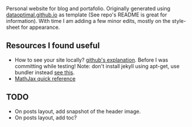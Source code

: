 
Personal website for blog and portafolio. Originally generated using
[dataoptimal.github.io](https://github.com/dataoptimal/dataoptimal.github.io)
as template (See repo's README is great for information). With time I am
adding a few minor edits, mostly on the style-sheet for appearance.

## Resources I found useful

* How to see your site locally? [github's explanation](https://docs.github.com/en/github/working-with-github-pages/testing-your-github-pages-site-locally-with-jekyll). Before I was committing while testing! Note: don't install jekyll using apt-get, use bundler instead [see this](https://stackoverflow.com/questions/57105493/error-uninitialized-constant-ffiplatformcpu-on-starting-jekyll-server).
* [MathJax quick reference](https://math.meta.stackexchange.com/questions/5020/mathjax-basic-tutorial-and-quick-reference)

## TODO
- On posts layout, add snapshot of the header image.
- On posts layout, add toc?
